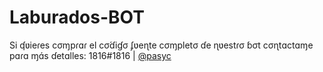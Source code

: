 # Laburados-BOT
Si ʠʋieɾes cσɱpɾɑɾ el cσ́ɗiɠσ ʄʋeɳte cσɱpletσ ɗe ɳʋestɾσ ɓσt cσɳtɑctɑɱe pɑɾɑ ɱɑ́s ɗetɑlles: 1816#1816 | [@pasyc](https://t.me/pasyc)
